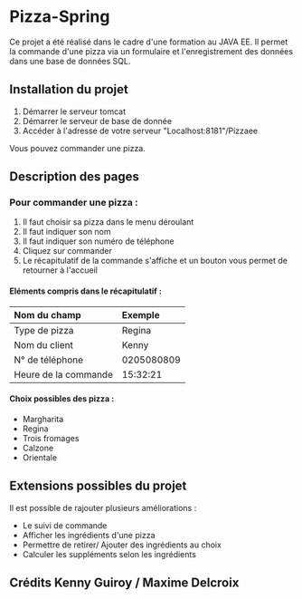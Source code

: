 # Pizza-Spring

Ce projet a été réalisé dans le cadre d'une formation au JAVA EE. 
Il permet la commande d'une pizza via un formulaire et l'enregistrement des données dans une base de données SQL. 


## Installation du projet 
1. Démarrer le serveur tomcat
2. Démarrer le serveur de base de donnée
3. Accéder à l'adresse de votre serveur "Localhost:8181"/Pizzaee

Vous pouvez commander une pizza.

## Description des pages

### Pour commander une pizza :
1. Il faut choisir sa pizza dans le menu déroulant
2. Il faut indiquer son nom 
3. Il faut indiquer son numéro de téléphone
4. Cliquez sur commander
5. Le récapitulatif de la commande s'affiche et un bouton vous permet de retourner à l'accueil

#### Eléments compris dans le récapitulatif :
|Nom du champ | Exemple|
|:--------|:-----|
|Type de pizza | Regina|
|Nom du client | Kenny|
|N° de téléphone | 0205080809|
|Heure de la commande | 15:32:21|

#### Choix possibles des pizza :
* Margharita
* Regina
* Trois fromages
* Calzone
* Orientale

## Extensions possibles du projet  

Il est possible de rajouter plusieurs améliorations :
* Le suivi de commande 
* Afficher les ingrédients d'une pizza
* Permettre de retirer/ Ajouter des ingrédients au choix
* Calculer les suppléments selon les ingrédients

## Crédits Kenny Guiroy /  Maxime Delcroix
